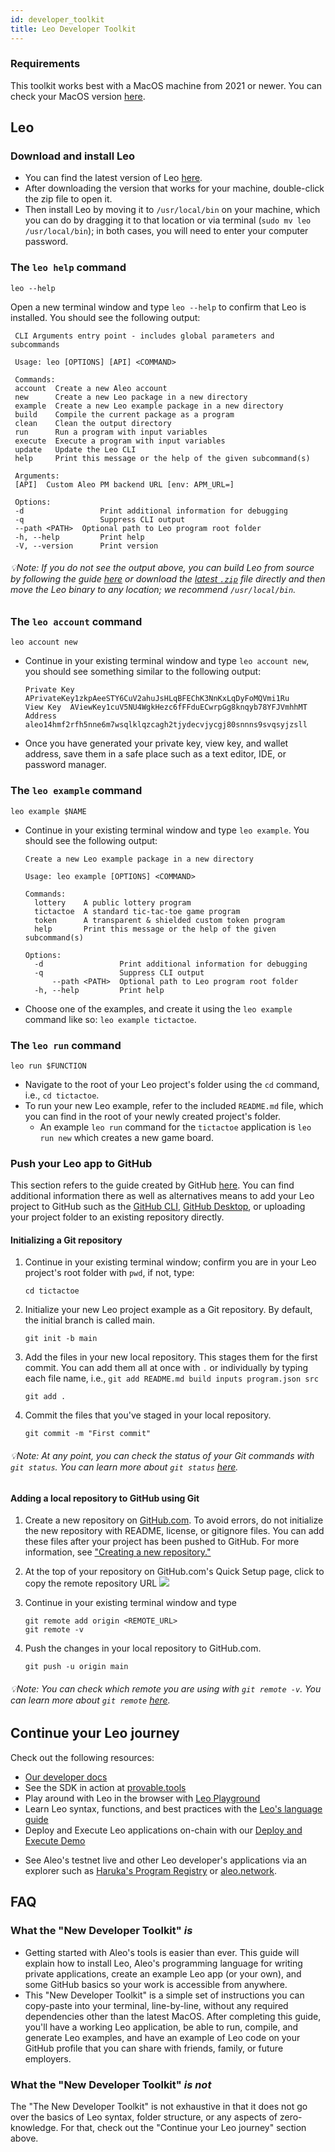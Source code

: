```yaml
---
id: developer_toolkit
title: Leo Developer Toolkit
---
```

### Requirements

This toolkit works best with a MacOS machine from 2021 or newer. You can check your MacOS version [here](https://support.apple.com/en-us/HT201260).

## Leo
### Download and install Leo
- You can find the latest version of Leo [here](https://github.com/provablehq/leo/releases/latest).
- After downloading the version that works for your machine, double-click the zip file to open it.
- Then install Leo by moving it to `/usr/local/bin` on your machine, which you can do by dragging it to that location or via terminal (`sudo mv leo /usr/local/bin`); in both cases, you will need to enter your computer password.

### The `leo help` command

`leo --help`

Open a new terminal window and type `leo --help` to confirm that Leo is installed. You should see the following output:

   ```
    CLI Arguments entry point - includes global parameters and subcommands
    
    Usage: leo [OPTIONS] [API] <COMMAND>
    
    Commands:
    account  Create a new Aleo account
    new      Create a new Leo package in a new directory
    example  Create a new Leo example package in a new directory
    build    Compile the current package as a program
    clean    Clean the output directory
    run      Run a program with input variables
    execute  Execute a program with input variables
    update   Update the Leo CLI
    help     Print this message or the help of the given subcommand(s)
    
    Arguments:
    [API]  Custom Aleo PM backend URL [env: APM_URL=]
    
    Options:
    -d                 Print additional information for debugging
    -q                 Suppress CLI output
    --path <PATH>  Optional path to Leo program root folder
    -h, --help         Print help
    -V, --version      Print version
   ```

###### 💡Note: If you do not see the output above, you can build Leo from source by following the guide [here](https://github.com/provablehq/leo#%EF%B8%8F%EF%B8%8F-build-guide) or download the [latest `.zip`](https://github.com/provablehq/leo/releases/latest) file directly and then move the Leo binary to any location; we recommend `/usr/local/bin`.

### The `leo account` command

`leo account new`

- Continue in your existing terminal window and type `leo account new`, you should see something similar to the following output:

   ```
  Private Key  APrivateKey1zkpAeeSTY6CuV2ahuJsHLqBFEChK3NnKxLqDyFoMQVmi1Ru
  View Key  AViewKey1cuV5NU4WgkHezc6fFFduECwrpGg8knqyb78YFJVmhhMT
  Address  aleo14hmf2rfh5nne6m7wsqlklqzcagh2tjydecvjycgj80snnns9svqsyjzsll
  ```

- Once you have generated your private key, view key, and wallet address, save them in a safe place such as a text editor, IDE, or password manager.

### The `leo example` command

`leo example $NAME`

- Continue in your existing terminal window and type `leo example`. You should see the following output:

  ```
  Create a new Leo example package in a new directory
      
  Usage: leo example [OPTIONS] <COMMAND>
      
  Commands:
    lottery    A public lottery program
    tictactoe  A standard tic-tac-toe game program
    token      A transparent & shielded custom token program
    help       Print this message or the help of the given subcommand(s)
      
  Options:
    -d                 Print additional information for debugging
    -q                 Suppress CLI output
        --path <PATH>  Optional path to Leo program root folder
    -h, --help         Print help
  ```

- Choose one of the examples, and create it using the `leo example` command like so: `leo example tictactoe`.

### The `leo run` command

`leo run $FUNCTION`

- Navigate to the root of your Leo project's folder using the `cd` command, i.e., `cd tictactoe`.
- To run your new Leo example, refer to the included `README.md` file, which you can find in the root of your newly created project's folder.
    - An example `leo run` command for the `tictactoe` application is `leo run new` which creates a new game board.

### Push your Leo app to GitHub
This section refers to the guide created by GitHub [here](https://docs.github.com/en/migrations/importing-source-code/using-the-command-line-to-import-source-code/adding-locally-hosted-code-to-github). You can find additional information there as well as alternatives means to add your Leo project to GitHub such as the [GitHub CLI](https://cli.github.com/), [GitHub Desktop](https://desktop.github.com/), or uploading your project folder to an existing repository directly.

#### Initializing a Git repository

1. Continue in your existing terminal window; confirm you are in your Leo project's root folder with `pwd`, if not, type:

   `cd tictactoe`

2. Initialize your new Leo project example as a Git repository. By default, the initial branch is called main.

   `git init -b main`

4. Add the files in your new local repository. This stages them for the first commit. You can add them all at once with `.` or individually by typing each file name, i.e., `git add README.md build inputs program.json src`

   `git add .`

5. Commit the files that you've staged in your local repository.

   `git commit -m "First commit"`

###### 💡Note: At any point, you can check the status of your Git commands with `git status`. You can learn more about `git status` [here](https://github.com/git-guides/git-status).

#### Adding a local repository to GitHub using Git

1. Create a new repository on [GitHub.com](https://github.com/new). To avoid errors, do not initialize the new repository with README, license, or gitignore files. You can add these files after your project has been pushed to GitHub. For more information, see ["Creating a new repository."](https://docs.github.com/en/repositories/creating-and-managing-repositories/creating-a-new-repository)
2. At the top of your repository on GitHub.com's Quick Setup page, click  to copy the remote repository URL
   ![ ](https://docs.github.com/assets/cb-48149/mw-1440/images/help/repository/copy-remote-repository-url-quick-setup.webp)
3. Continue in your existing terminal window and type

   ```
   git remote add origin <REMOTE_URL>
   git remote -v
   ```
4. Push the changes in your local repository to GitHub.com.

   `git push -u origin main`

###### 💡Note: You can check which remote you are using with `git remote -v`. You can learn more about `git remote` [here](https://github.com/git-guides/git-remote#what-does-git-remote-do).

## Continue your Leo journey

Check out the following resources:

- [Our developer docs](https://developer.aleo.org/getting_started/)
- See the SDK in action at [provable.tools](https://www.provable.tools/)
- Play around with Leo in the browser with [Leo Playground](https://play.leo-lang.org/)
- Learn Leo syntax, functions, and best practices with the [Leo's language guide](https://developer.aleo.org/leo/language)
- Deploy and Execute Leo applications on-chain with our [Deploy and Execute Demo](https://developer.aleo.org/testnet/getting_started/deploy_execute_demo)
<!-- markdown-link-check-disable -->
- See Aleo's testnet live and other Leo developer's applications via an explorer such as [Haruka's Program Registry](https://explorer.hamp.app/programs) or [aleo.network](https://www.aleo.network/).
<!-- markdown-link-check-enable -->

## FAQ

### What the "New Developer Toolkit" *is*
- Getting started with Aleo's tools is easier than ever. This guide will explain how to install Leo, Aleo's programming language for writing private applications, create an example Leo app (or your own), and some GitHub basics so your work is accessible from anywhere.
- This "New Developer Toolkit" is a simple set of instructions you can copy-paste into your terminal, line-by-line, without any required dependencies other than the latest MacOS. After completing this guide, you'll have a working Leo application, be able to run, compile, and generate Leo examples, and have an example of Leo code on your GitHub profile that you can share with friends, family, or future employers.

### What the "New Developer Toolkit" *is not*
<!-- markdown-link-check-disable -->
The "The New Developer Toolkit" is not exhaustive in that it does not go over the basics of Leo syntax, folder structure, or any aspects of zero-knowledge. For that, check out the "Continue your Leo journey" section above.
<!-- markdown-link-check-enable -->
